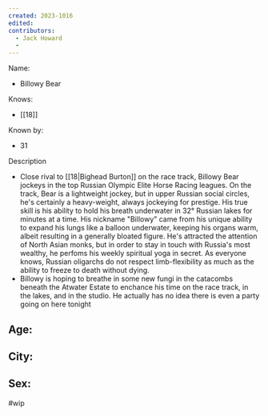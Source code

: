 ```yaml
---
created: 2023-1016
edited:
contributors:
  - Jack Howard
  - 
---
```


Name:
- Billowy Bear

Knows:
- [[18]]

Known by:
- 31

Description
- Close rival to [[18|Bighead Burton]] on the race track, Billowy Bear jockeys in the top Russian Olympic Elite Horse Racing leagues. On the track, Bear is a lightweight jockey, but in upper Russian social circles, he's certainly a heavy-weight, always jockeying for prestige. His true skill is his ability to hold his breath underwater in 32° Russian lakes for minutes at a time. His nickname "Billowy" came from his unique ability to expand his lungs like a balloon underwater, keeping his organs warm, albeit resulting in a generally bloated figure. He's attracted the attention of North Asian monks, but in order to stay in touch with Russia's most wealthy, he perfoms his weekly spiritual yoga in secret. As everyone knows, Russian oligarchs do not respect limb-flexibility as much as the ability to freeze to death without dying. 
- Billowy is hoping to breathe in some new fungi in the catacombs beneath the Atwater Estate to enchance his time on the race track, in the lakes, and in the studio. He actually has no idea there is even a party going on here tonight

Age:
- 
City:
- 
Sex:
- 

#wip
